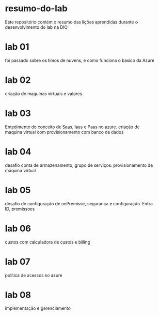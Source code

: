 # resumo-do-lab
Este repositório contém o resumo das lições aprendidas durante o desenvolvimento do lab na DIO

# lab 01 
foi passado sobre os timos de nuvens, e como funciona o basico  da Azure 

# lab 02
criação de maquinas virtuais e valores 

# lab 03
Entedimento do conceito de Saas, Iaas e Paas no azure. criação de maquina virtual com provisionamento com banco de dados 

# lab 04
desafio conta de armazenamento, grupo de serviços. provisionamento de maquina virtual 

# lab 05
desafio de configuração de onPremisse, segurança e configuração. Entra ID, premissoes 

# lab 06
custos com calculadora de custos e biiling  

# lab 07
politica de acessos no azure

# lab 08
implementação e gerenciamento
